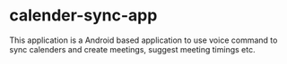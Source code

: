 calender-sync-app
=================

This application is a Android based application to use voice command to sync calenders and create meetings, 
suggest meeting timings etc.
